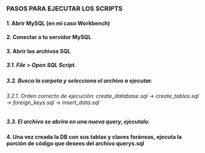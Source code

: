 ### PASOS PARA EJECUTAR LOS SCRIPTS
#### 1. Abrir MySQL (en mi caso Workbench)
#### 2. Conectar a tu servidor MySQL
#### 3. Abrir los archivos SQL
##### 3.1. File > Open SQL Script.
##### 3.2. Busca la carpeta y selecciona el archivo a ejecutar.
###### 3.2.1. Orden correcto de ejecución: create_database.sql -> create_tables.sql -> foreign_keys.sql -> insert_data.sql
##### 3.3. El archivo se abrira en una nueva query, ejecutalo.
#### 4. Una vez creada la DB con sus tablas y claves foráneas, ejecuta la porción de código que desees del archivo querys.sql

